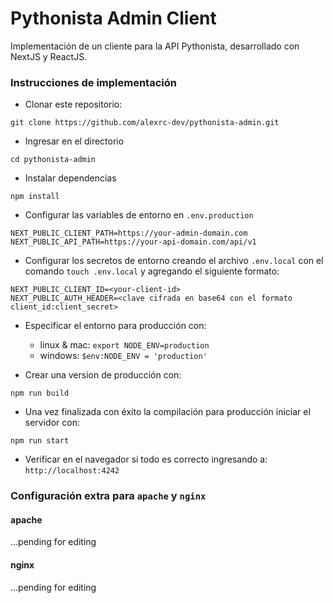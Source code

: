 # Pythonista Admin Client

Implementación de un cliente para la API Pythonista, desarrollado con NextJS y ReactJS.

### Instrucciones de implementación

* Clonar este repositorio:

```shell
git clone https://github.com/alexrc-dev/pythonista-admin.git
```

* Ingresar en el directorio 

```shell
cd pythonista-admin
```

* Instalar dependencias

```shell
npm install
```

* Configurar las variables de entorno en ```.env.production```

```text
NEXT_PUBLIC_CLIENT_PATH=https://your-admin-domain.com
NEXT_PUBLIC_API_PATH=https://your-api-domain.com/api/v1
```
* Configurar los secretos de entorno creando el archivo ```.env.local``` con el comando ```touch .env.local``` y agregando el siguiente formato:

```text
NEXT_PUBLIC_CLIENT_ID=<your-client-id>
NEXT_PUBLIC_AUTH_HEADER=<clave cifrada en base64 con el formato client_id:client_secret>
```

* Especificar el entorno para producción con:

  * linux & mac: ```export NODE_ENV=production```
  * windows: ```$env:NODE_ENV = 'production'```


* Crear una version de producción con:
```shell
npm run build
```

* Una vez finalizada con éxito la compilación para producción iniciar el servidor con:
```shell
npm run start
```

* Verificar en el navegador si todo es correcto ingresando a: ```http://localhost:4242```

### Configuración extra para ```apache``` y ```nginx```

#### apache

...pending for editing

#### nginx

...pending for editing

